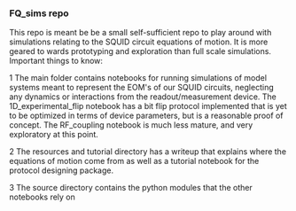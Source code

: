 ### FQ_sims repo

This repo is meant be be a small self-sufficient repo to play around with 
simulations relating to the SQUID circuit equations of motion.
It is more geared to wards prototyping and exploration than full scale
simulations. Important things to know:

1 The main folder contains notebooks for running simulations of model systems
meant to represent the EOM's of our SQUID circuits, neglecting any dynamics or interactions from the readout/measurement device. The 1D_experimental_flip notebook has a bit flip protocol implemented that is yet to be optimized in terms of device parameters, but is a reasonable proof of concept. The RF_coupling notebook is much less mature, and very exploratory at this point.

2 The resources and tutorial directory has a writeup that explains where the equations of motion come from as well as a tutorial notebook for the protocol designing package. 

3 The source directory contains the python modules that the other notebooks rely on
